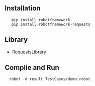 ## Installation
```
   pip install robotframework
   pip install robotframework-requests
```
## Library
- RequestsLibrary


## Complie and Run
```
  robot -d result TestCases/demo.robot
```
